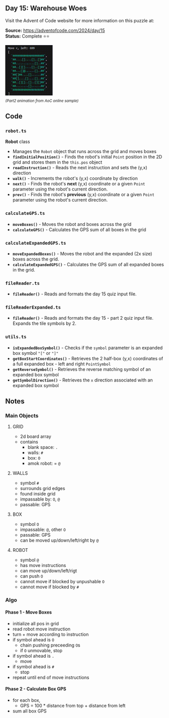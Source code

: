 ## Day 15: Warehouse Woes

Visit the Advent of Code website for more information on this puzzle at:

**Source:** https://adventofcode.com/2024/day/15<br>
**Status:** Complete ⭐⭐

![part2 animation from AoC online sample](assets/part2.gif)<br>
<sub><i>(Part2 animation from AoC online sample)</i></sub>

## Code

### `robot.ts`

**Robot** class

- Manages the `Robot` object that runs across the grid and moves boxes
- **`findInitialPosition()`** - Finds the robot's initial `Point` position in the 2D grid and stores them in the `this.pos` object
- **`readInstruction()`** - Reads the next instruction and sets the (y,x) direction
- **`walk()`** - Increments the robot's (y,x) coordinate by direction
- **`next()`** - Finds the robot's **next** (y,x) coordinate or a given `Point` parameter using the robot's current direction.
- **`prev()`** - Finds the robot's **previous** (y,x) coordinate or a given `Point` parameter using the robot's current direction.

### `calculateGPS.ts`

- **`moveBoxes()`** - Moves the robot and boxes across the grid
- **`calculateGPS()`** - Calculates the GPS sum of all boxes in the grid

### `calculateExpandedGPS.ts`

- **`moveExpandedBoxes()`** - Moves the robot and the expanded (2x size) boxes across the grid.
- **`calculateExpandedGPS()`** - Calculates the GPS sum of all expanded boxes in the grid.

### `fileReader.ts`

- **`fileReader()`** - Reads and formats the day 15 quiz input file.

### `fileReaderExpanded.ts`

- **`fileReader()`** - Reads and formats the day 15 - part 2 quiz input file. Expands the tile symbols by 2.

### `utils.ts`

- **`isExpandedBoxSymbol()`** - Checks if the `symbol` parameter is an expanded box symbol `"["` or `"]"`
- **`getBoxStartCoordinates()`** - Retrieves the 2 half-box (y,x) coordinates of a full expanded box - left and right `PointSymbol`
- **`getReverseSymbol()`** - Retrieves the reverse matching symbol of an expanded box symbol
- **`getSymbolDirection()`** - Retrieves the `x` direction associated with an expanded box symbol

## Notes

### Main Objects

1. GRID
   - 2d board array
   - contains
      - blank space: `.`
      - walls: `#`
      - box: `O`
      - amok robot: = `@`

2. WALLS
   - symbol `#`
   - surrounds grid edges
   - found inside grid
   - impassable by: `O`, `@`
   - passable: GPS

3. BOX
   - symbol `O`
   - impassable: `@`, other `O`
   - passable: GPS
   - can be moved up/down/left/right by `@`

4. ROBOT
   - symbol `@`
   - has move instructions
   - can move up/down/left/rigt
   - can push `O`
   - cannot move if blocked by unpushable `O`
   - cannot move if blocked by `#`

### Algo

#### Phase 1 - Move Boxes

- initialize all pos in grid
- read robot move instruction
- turn + move according to instruction
- if symbol ahead is `O`
   - chain pushing preceeding `O`s
   - if `O` unmovable, stop
- if symbol ahead is `.`
   - move
- if symbol ahead is `#`
   - stop
- repeat until end of move instructions

#### Phase 2 - Calculate Box GPS

- for each box,
   - GPS = 100 * distance from top + distance from left
- sum all box GPS
